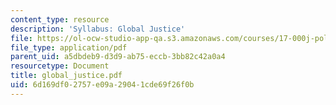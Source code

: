 ```yaml
---
content_type: resource
description: 'Syllabus: Global Justice'
file: https://ol-ocw-studio-app-qa.s3.amazonaws.com/courses/17-000j-political-philosophy-global-justice-spring-2003/6d169df02757e09a29041cde69f26f0b_global_justice.pdf
file_type: application/pdf
parent_uid: a5dbdeb9-d3d9-ab75-eccb-3bb82c42a0a4
resourcetype: Document
title: global_justice.pdf
uid: 6d169df0-2757-e09a-2904-1cde69f26f0b
---
```

